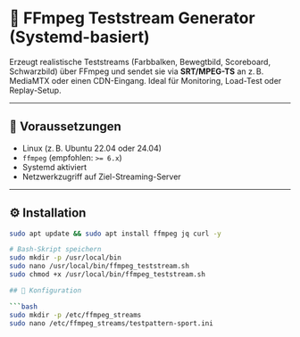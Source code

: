 # 🎥 FFmpeg Teststream Generator (Systemd-basiert)

Erzeugt realistische Teststreams (Farbbalken, Bewegtbild, Scoreboard, Schwarzbild) über FFmpeg und sendet sie via **SRT/MPEG-TS** an z. B. MediaMTX oder einen CDN-Eingang. Ideal für Monitoring, Load-Test oder Replay-Setup.

---

## 🔧 Voraussetzungen

- Linux (z. B. Ubuntu 22.04 oder 24.04)
- `ffmpeg` (empfohlen: `>= 6.x`)
- Systemd aktiviert
- Netzwerkzugriff auf Ziel-Streaming-Server

---

## ⚙️ Installation

```bash
sudo apt update && sudo apt install ffmpeg jq curl -y

# Bash-Skript speichern
sudo mkdir -p /usr/local/bin
sudo nano /usr/local/bin/ffmpeg_teststream.sh
sudo chmod +x /usr/local/bin/ffmpeg_teststream.sh

## 📁 Konfiguration

```bash
sudo mkdir -p /etc/ffmpeg_streams
sudo nano /etc/ffmpeg_streams/testpattern-sport.ini
```
